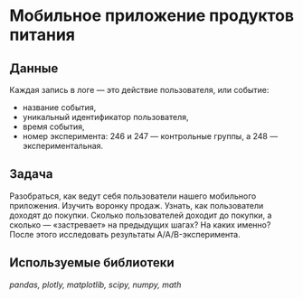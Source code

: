 # Мобильное приложение продуктов питания

## Данные
Каждая запись в логе — это действие пользователя, или событие:
- название события,
- уникальный идентификатор пользователя,
- время события,
- номер эксперимента: 246 и 247 — контрольные группы, а 248 — экспериментальная.

## Задача
Разобраться, как ведут себя пользователи нашего мобильного приложения. Изучить воронку продаж. Узнать, как пользователи доходят до покупки. Сколько пользователей доходит до покупки, а сколько — «застревает» на предыдущих шагах? На каких именно? После этого исследовать результаты A/A/B-эксперимента.

## Используемые библиотеки
*pandas, plotly, matplotlib, scipy, numpy, math*
